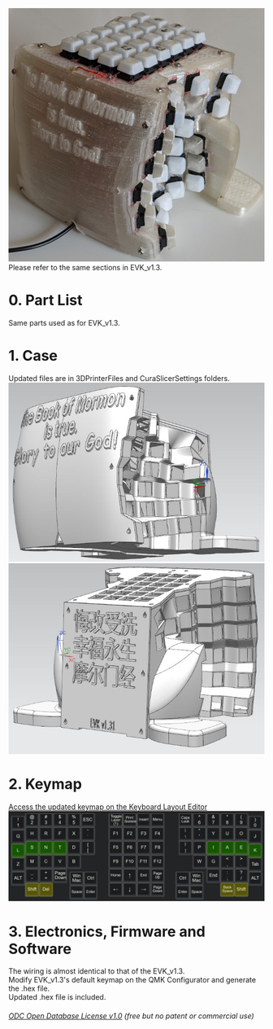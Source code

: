 ![](Keyboard1.jpg)  
Please refer to the same sections in EVK_v1.3.
# 0. Part List  
Same parts used as for EVK_v1.3.

# 1. Case  
Updated files are in 3DPrinterFiles and CuraSlicerSettings folders.    
![](Case0.jpg)
![](Case1.jpg)

# 2. Keymap 
[Access the updated keymap on the Keyboard Layout Editor](http://www.keyboard-layout-editor.com/#/gists/2fc38dca845ec5f253bac7c052df82da) 
![](KeyMapLayer0.JPG)

# 3. Electronics, Firmware and Software 
The wiring is almost identical to that of the EVK_v1.3.  
Modify EVK_v1.3's default keymap on the QMK Configurator and generate the .hex file.  
Updated .hex file is included.  



###### [ODC Open Database License v1.0](https://choosealicense.com/appendix/)  (free but no patent or commercial use)
